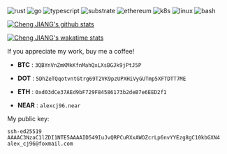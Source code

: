 ![rust](https://img.shields.io/badge/-Rust-555555?style=flat&logo=Rust&logoColor=000000)
![go](https://img.shields.io/badge/-Go-555555?style=flat&logo=Go&logoColor=00ADD8)
![typescript](https://img.shields.io/badge/-Typescript-555555?style=flat&logo=Typescript&logoColor=3178C6)
![substrate](https://img.shields.io/badge/-Substrate-555555?style=flat&logo=Parity-Substrate&logoColor=FFFFFF)
![ethereum](https://img.shields.io/badge/-Ethereum-555555?style=flat&logo=Ethereum&logoColor=3C3C3D)
![k8s](https://img.shields.io/badge/-K8s-555555?style=flat&logo=Kubernetes&logoColor=326CE5)
![linux](https://img.shields.io/badge/-Linux-555555?style=flat&logo=Linux&logoColor=FFBF00)
![bash](https://img.shields.io/badge/-Bash-555555?style=flat&logo=GNU-Bash&logoColor=4EAA25)

[![Cheng JIANG's github stats](https://github-readme-stats.vercel.app/api?username=gopherj&theme=radical&show_icons=true)](https://github.com/anuraghazra/github-readme-stats)

[![Cheng JIANG's wakatime stats](https://github-readme-stats.vercel.app/api/wakatime?username=gopherj&theme=radical&layout=compact)](https://github.com/anuraghazra/github-readme-stats)


If you appreciate my work, buy me a coffee!

- **BTC**  :  `3QBYnVnZmKMkKfnMahQxLXsBGJk9jPtJ5P`

- **DOT**  :  `5DhZeTQqotvntGtrg69T2VK9pzUPXHiVyGUTmp5XFTDTT7ME`

- **ETH**  :  `0xd03dCe37AEd9bF729F84586173b2deB7e6EED2f1`

- **NEAR** :  `alexcj96.near`

My public key:

```
ssh-ed25519 AAAAC3NzaC1lZDI1NTE5AAAAID549IuJvQRPCuRXxAWOZcrLp6nvYYEzg8gC10kbGXN4 alex_cj96@foxmail.com
```
